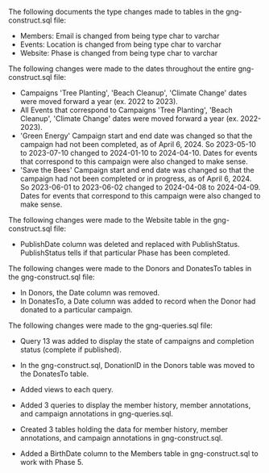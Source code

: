 The following documents the type changes made to tables in the gng-construct.sql file:
* Members: Email is changed from being type char to varchar
* Events: Location is changed from being type char to varchar
* Website: Phase is changed from being type char to varchar

The following changes were made to the dates throughout the entire gng-construct.sql file:
* Campaigns 'Tree Planting', 'Beach Cleanup', 'Climate Change' dates were moved forward a year (ex. 2022 to 2023).
* All Events that correspond to Campaigns 'Tree Planting', 'Beach Cleanup', 'Climate Change' dates were moved forward a year (ex. 2022-2023).
* 'Green Energy' Campaign start and end date was changed so that the campaign had not been completed, as of April 6, 2024. So 2023-05-10 to 2023-07-10 changed to 2024-01-10 to 2024-04-10. Dates for events that correspond to this campaign were also changed to make sense.
* 'Save the Bees' Campaign start and end date was changed so that the campaign had not been completed or in progress, as of April 6, 2024. So 2023-06-01 to 2023-06-02 changed to 2024-04-08 to 2024-04-09. Dates for events that correspond to this campaign were also changed to make sense.


The following changes were made to the Website table in the gng-construct.sql file:
* PublishDate column was deleted and replaced with PublishStatus. PublishStatus tells if that particular Phase has been completed. 

The following changes were made to the Donors and DonatesTo tables in the gng-construct.sql file:
* In Donors, the Date column was removed.
* In DonatesTo, a Date column was added to record when the Donor had donated to a particular campaign.

The following changes were made to the gng-queries.sql file: 
* Query 13 was added to display the state of campaigns and completion status (complete if published).

* In the gng-construct.sql, DonationID in the Donors table was moved to the DonatesTo table. 

* Added views to each query.

* Added 3 queries to display the member history, member annotations, and campaign annotations in gng-queries.sql.

* Created 3 tables holding the data for member history, member annotations, and campaign annotations in gng-construct.sql.

* Added a BirthDate column to the Members table in gng-construct.sql to work with Phase 5.